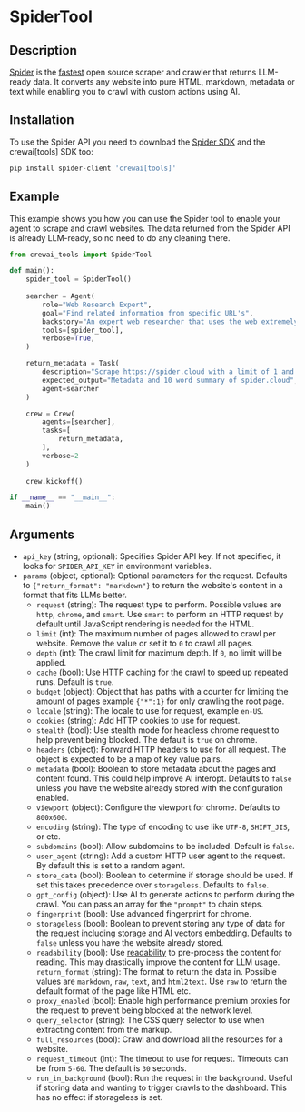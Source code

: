 # SpiderTool

## Description

[Spider](https://spider.cloud/?ref=crewai) is the [fastest](https://github.com/spider-rs/spider/blob/main/benches/BENCHMARKS.md#benchmark-results) open source scraper and crawler that returns LLM-ready data. It converts any website into pure HTML, markdown, metadata or text while enabling you to crawl with custom actions using AI.

## Installation

To use the Spider API you need to download the [Spider SDK](https://pypi.org/project/spider-client/) and the crewai[tools] SDK too:

```python
pip install spider-client 'crewai[tools]'
```

## Example

This example shows you how you can use the Spider tool to enable your agent to scrape and crawl websites. The data returned from the Spider API is already LLM-ready, so no need to do any cleaning there.

```python
from crewai_tools import SpiderTool

def main():
    spider_tool = SpiderTool()
    
    searcher = Agent(
        role="Web Research Expert",
        goal="Find related information from specific URL's",
        backstory="An expert web researcher that uses the web extremely well",
        tools=[spider_tool],
        verbose=True,
    )

    return_metadata = Task(
        description="Scrape https://spider.cloud with a limit of 1 and enable metadata",
        expected_output="Metadata and 10 word summary of spider.cloud",
        agent=searcher
    )

    crew = Crew(
        agents=[searcher],
        tasks=[
            return_metadata, 
        ],
        verbose=2
    )
    
    crew.kickoff()

if __name__ == "__main__":
    main()
```

## Arguments

- `api_key` (string, optional): Specifies Spider API key. If not specified, it looks for `SPIDER_API_KEY` in environment variables.
- `params` (object, optional): Optional parameters for the request. Defaults to `{"return_format": "markdown"}` to return the website's content in a format that fits LLMs better.
    - `request` (string): The request type to perform. Possible values are `http`, `chrome`, and `smart`. Use `smart` to perform an HTTP request by default until JavaScript rendering is needed for the HTML.
    - `limit` (int): The maximum number of pages allowed to crawl per website. Remove the value or set it to `0` to crawl all pages.
    - `depth` (int): The crawl limit for maximum depth. If `0`, no limit will be applied.
    - `cache` (bool): Use HTTP caching for the crawl to speed up repeated runs. Default is `true`.
    - `budget` (object): Object that has paths with a counter for limiting the amount of pages example `{"*":1}` for only crawling the root page.
    - `locale` (string): The locale to use for request, example `en-US`.
    - `cookies` (string): Add HTTP cookies to use for request.
    - `stealth` (bool): Use stealth mode for headless chrome request to help prevent being blocked. The default is `true` on chrome.
    - `headers` (object): Forward HTTP headers to use for all request. The object is expected to be a map of key value pairs.
    - `metadata` (bool): Boolean to store metadata about the pages and content found. This could help improve AI interopt. Defaults to `false` unless you have the website already stored with the configuration enabled.
    - `viewport` (object): Configure the viewport for chrome. Defaults to `800x600`.
    - `encoding` (string): The type of encoding to use like `UTF-8`, `SHIFT_JIS`, or etc.
    - `subdomains` (bool): Allow subdomains to be included. Default is `false`.
    - `user_agent` (string): Add a custom HTTP user agent to the request. By default this is set to a random agent.
    - `store_data` (bool): Boolean to determine if storage should be used. If set this takes precedence over `storageless`. Defaults to `false`.
    - `gpt_config` (object): Use AI to generate actions to perform during the crawl. You can pass an array for the `"prompt"` to chain steps.
    - `fingerprint` (bool): Use advanced fingerprint for chrome.
    - `storageless` (bool): Boolean to prevent storing any type of data for the request including storage and AI vectors embedding. Defaults to `false` unless you have the website already stored.
    - `readability` (bool): Use [readability](https://github.com/mozilla/readability) to pre-process the content for reading. This may drastically improve the content for LLM usage.
    `return_format` (string): The format to return the data in. Possible values are `markdown`, `raw`, `text`, and `html2text`. Use `raw` to return the default format of the page like HTML etc.
    - `proxy_enabled` (bool): Enable high performance premium proxies for the request to prevent being blocked at the network level.
    - `query_selector` (string): The CSS query selector to use when extracting content from the markup.
    - `full_resources` (bool): Crawl and download all the resources for a website.
    - `request_timeout` (int): The timeout to use for request. Timeouts can be from `5-60`. The default is `30` seconds.
    - `run_in_background` (bool): Run the request in the background. Useful if storing data and wanting to trigger crawls to the dashboard. This has no effect if storageless is set.
